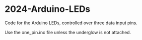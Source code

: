 # 2024-Arduino-LEDs
Code for the Arduino LEDs, controlled over three data input pins.

Use the one_pin.ino file unless the underglow is not attached.
